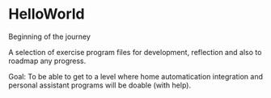 # HelloWorld
Beginning of the journey

A selection of exercise program files for development, reflection and also to roadmap any progress.

Goal: To be able to get to a level where home automatication integration and personal assistant programs will be doable (with help).
